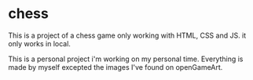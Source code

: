 # chess

This is a project of a chess game only working with HTML, CSS and JS. it only works in local.

This is a personal project i'm working on my personal time. Everything is made by myself excepted the images I've found on openGameArt.
